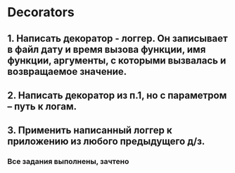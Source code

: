 # Decorators
## 1.	Написать декоратор - логгер. Он записывает в файл дату и время вызова функции, имя функции, аргументы, с которыми вызвалась и возвращаемое значение.
## 2.	Написать декоратор из п.1, но с параметром – путь к логам.
## 3.	Применить написанный логгер к приложению из любого предыдущего д/з.
### Все задания выполнены, зачтено
